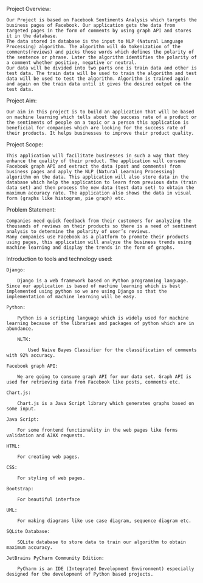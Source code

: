 Project Overview:

    Our Project is based on Facebook Sentiments Analysis which targets the business pages of Facebook. Our application gets the data from targeted pages in the form of comments by using graph API and stores it in the database. 
    The data stored in database is the input to NLP (Natural Language Processing) algorithm. The algorithm will do tokenization of the comments(reviews) and picks those words which defines the polarity of the sentence or phrase. Later the algorithm identifies the polarity of a comment whether positive, negative or neutral.
    Our data will be divided into two parts one is train data and other is test data. The train data will be used to train the algorithm and test data will be used to test the algorithm. Algorithm is trained again and again on the train data until it gives the desired output on the test data.


Project Aim:

    Our aim in this project is to build an application that will be based on machine learning which tells about the success rate of a product or the sentiments of people on a topic or a person this application is beneficial for companies which are looking for the success rate of their products. It helps businesses to improve their product quality.


Project Scope:

    This application will facilitate businesses in such a way that they enhance the quality of their product. The application will consume Facebook graph API and extract the data (post and comments) from business pages and apply the NLP (Natural Learning Processing) algorithm on the data. This application will also store data in the database which help the application to learn from previous data (train data set) and then process the new data (test data set) to obtain the maximum accuracy rate. The application also shows the data in visual form (graphs like histogram, pie graph) etc.


Problem Statement:

    Companies need quick feedback from their customers for analyzing the thousands of reviews on their products so there is a need of sentiment analysis to determine the polarity of user’s reviews.
    Many companies use Facebook as a platform to promote their products using pages, this application will analyze the business trends using machine learning and display the trends in the form of graphs.



Introduction to tools and technology used:

    Django:

        Django is a web framework based on Python programming language. Since our application is based of machine learning which is best implemented using python so we are using Django so that the implementation of machine learning will be easy.

    Python:

        Python is a scripting language which is widely used for machine learning because of the libraries and packages of python which are in abundance.

        NLTK:
        
            Used Naive Bayes Classifier for the classification of comments with 92% accuracy.

    Facebook graph API:

        We are going to consume graph API for our data set. Graph API is used for retrieving data from Facebook like posts, comments etc.

    Chart.js:

        Chart.js is a Java Script library which generates graphs based on some input.

    Java Script:

        For some frontend functionality in the web pages like forms validation and AJAX requests.

    HTML:

        For creating web pages.

    CSS:

        For styling of web pages.

    Bootstrap:
    
        For beautiful interface

    UML:

        For making diagrams like use case diagram, sequence diagram etc.

    SQLite Database:

        SQLite database to store data to train our algorithm to obtain maximum accuracy.

    JetBrains PyCharm Community Edition:

        PyCharm is an IDE (Integrated Development Environment) especially designed for the development of Python based projects.




